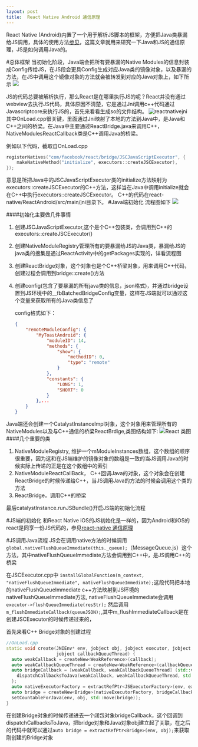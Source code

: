 ```yaml
---
layout: post
title:  React Native Android 通信原理
---
```




React Native (Android)内置了一个用于解析JS脚本的框架，方便把Java类暴漏给JS调用，具体的使用方法[参见](https://facebook.github.io/react-native/docs/native-modules-android.html#content)，这篇文章就用来研究一下Java和JS的通信原理，JS是如何调用Java的。

#总体框架
当初始化阶段，Java端会把所有要暴漏的Native Modules的信息封装成Config传给JS，在JS段会更具Config生成对应Java类的镜像对象，以及暴漏的方法，在JS中调用这个镜像对象的方法就会被转发到对应的Java对象上，如下所示
![](http://127.0.0.1:4000/postImages/react-and-arc.png)

JS的代码总要被解析执行，那么React是在哪里执行JS的呢？React并没有通过webview去执行JS代码，具体原因不清楚，它是通过Jni调用c++代码通过Javascriptcore来执行JS的，首先来看看生成so的文件结构。
![reactnativejni](http://127.0.0.1:4000/postImages/react-and-lib.png)
其中OnLoad.cpp很关键，里面通过Jni映射了本地的方法到Java中，是Java和C++之间的桥梁。在Java中主要通过ReactBridge.java来调用C++，NativeModulesReactCallback类是C++调用Java的桥梁。

例如以下代码，截取自OnLoad.cpp

```C++
registerNatives("com/facebook/react/bridge/JSCJavaScriptExecutor", {
    makeNativeMethod("initialize", executors::createJSCExecutor),
});
```
意思是所把Java中的JSCJavaScriptExecutor类的initialize方法映射为executors::createJSCExecutor的C++方法，这样当在Java中调用initialize就会在C++中执行executors::createJSCExecutor。
C++的代码在react-native/ReactAndroid/src/main/jni目录下。
#Java端初始化
流程图如下
![](http://127.0.0.1:4000/postImages/react-and-java-init.png)

####初始化主要做几件事情
1. 创建JSCJavaScriptExecutor,这个是个C++包装类，会调用到C++的executors::createJSCExecutor()
2. 创建NativeModuleRegistry管理所有的要暴漏给JS的Java类，暴漏给JS的java类的搜集是通过ReactActivity中的getPackages实现的，详看流程图
3. 创建ReactBridge对象，这个对象也是个C++桥梁对象，用来调用C++代码，创建过程会调用到bridge::create()方法
4. 创建config(包含了要暴漏的所有java类的信息，json格式)，并通过bridge设置到JS环境中的__fbBatchedBridgeConfig变量，这样在JS端就可以通过这个变量来获取所有的Java类信息了

	config格式如下：
	
	```json
	{
	    "remoteModuleConfig": {
	        "MyToastAndroid": {
	            "moduleID": 14,
	            "methods": {
	                "show": {
	                    "methodID": 0,
	                    "type": "remote"
	                }
	            },
	            "constants": {
	                "LONG": 1,
	                "SHORT": 0
	            }
	        },...
	    }
	}
	```


Java端还会创建一个CatalystInstanceImpl对象，这个对象用来管理所有的NativeModules以及与C++通信的桥梁ReactBrdige,类图结构如下:
![React 类图](http://127.0.0.1:4000/postImages/react-and-class.jpg)
####几个重要的类
1. NativeModuleRegistry, 维护一个mModuleInstances数组，这个数组的顺序很重要，因为这和在JS端维护的镜像对象的数组是一致的当JS调用Java的时候实际上传递的正是在这个数组中的索引
2. NativeModuleReactCallBack， C++回调Java的对象，这个对象会在创建ReactBridge的时候传递给C++，当JS调用Java的方法的时候会调用这个类的方法
3. ReactBridge，调用C++的桥梁

最后catalystInstance.runJSBundle()开启JS端的初始化流程

#JS端的初始化
和React Native iOS的JS初始化是一样的，因为Android和iOS的react是同享一份JS代码的，参见[react-native 通信原理](https://longv2go.github.io/2016/01/20/react-native%E9%80%9A%E4%BF%A1%E5%8E%9F%E7%90%86.html)

#JS调用Java流程
JS会在调用native方法的时候调用 ```global.nativeFlushQueueImmediate(this._queue);```（MessageQueue.js）这个方法，其中nativeFlushQueueImmediate方法会调用到C++中，是JS调用C++的桥梁

在JSCExecutor.cpp中 ```installGlobalFunction(m_context, "nativeFlushQueueImmediate", nativeFlushQueueImmediate);```这段代码把本地的nativeFlushQueueImmediate c++方法映射到JS环境的nativeFlushQueueImmediate方法, nativeFlushQueueImmediate会调用```executor->flushQueueImmediate(resStr);``` 然后调用```m_flushImmediateCallback(queueJSON);```,其中m_flushImmediateCallback是在创建JSCExecutor的时候传递过来的，


首先来看C++ Bridge对象的创建过程

```C++
//OnLoad.cpp
static void create(JNIEnv* env, jobject obj, jobject executor, jobject callback,
                   jobject callbackQueueThread) {
  auto weakCallback = createNew<WeakReference>(callback);
  auto weakCallbackQueueThread = createNew<WeakReference>(callbackQueueThread);
  auto bridgeCallback = [weakCallback, weakCallbackQueueThread] (std::vector<MethodCall> calls, bool isEndOfBatch) {
    dispatchCallbacksToJava(weakCallback, weakCallbackQueueThread, std::move(calls), isEndOfBatch);
  };
  auto nativeExecutorFactory = extractRefPtr<JSExecutorFactory>(env, executor);
  auto bridge = createNew<Bridge>(nativeExecutorFactory, bridgeCallback);
  setCountableForJava(env, obj, std::move(bridge));
}
```

在创建Bridge对象的时候传递进去一个闭包对象bridgeCallback，这个回调到dispatchCallbacksToJava，把bridge对象和Java对象obj建立起了关联，在之后的代码中就可以通过```auto bridge = extractRefPtr<Bridge>(env, obj);```来获取刚创建的Bridge对象


